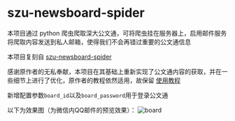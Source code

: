 # szu-newsboard-spider

本项目通过 python 爬虫爬取深大公文通，可将爬虫挂在服务器上，启用邮件服务将爬取内容发送到私人邮箱，使得我们不会再错过重要的公文通信息


本项目复刻自 [szu-newsboard-spider](https://github.com/yarkable/szu-newsboard-spider)

感谢原作者的无私奉献，本项目在其基础上重新实现了公文通内容的获取，并在一些细节上进行了优化，原作者的教程依然适用，故保留
[使用教程](https://szukevin.site/2019/11/22/%E8%AE%A9python%E6%8B%AF%E6%95%91%E4%B8%8D%E7%9C%8B%E5%85%AC%E6%96%87%E9%80%9A%E7%9A%84%E6%88%91/)


新增配置参数`board_id`以及`board_password`用于登录公文通


以下为效果图（为微信内QQ邮件的预览效果）：
![board](https://cloudflare.cdnjson.com/images/2024/11/02/_20241102185502fff7c87f888c8cce.png)

